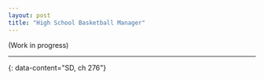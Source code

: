```yaml
---
layout: post
title: "High School Basketball Manager"
---
```


(Work in progress)

---
{: data-content="SD, ch 276"}
